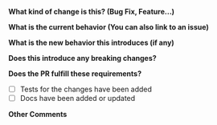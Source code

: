 **What kind of change is this? (Bug Fix, Feature...)**

**What is the current behavior (You can also link to an issue)**

**What is the new behavior this introduces (if any)**

**Does this introduce any breaking changes?**

**Does the PR fulfill these requirements?**

- [ ] Tests for the changes have been added
- [ ] Docs have been added or updated

**Other Comments**
